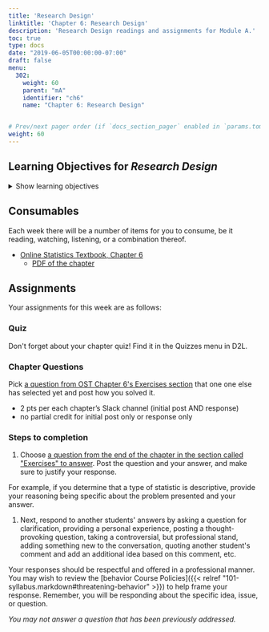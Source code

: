 ```yaml
---
title: 'Research Design' 
linktitle: 'Chapter 6: Research Design'
description: 'Research Design readings and assignments for Module A.'
toc: true
type: docs
date: "2019-06-05T00:00:00-07:00"
draft: false
menu:
  302:
    weight: 60
    parent: "mA"
    identifier: "ch6"
    name: "Chapter 6: Research Design"


# Prev/next pager order (if `docs_section_pager` enabled in `params.toml`)
weight: 60
---
```





## Learning Objectives for *Research Design*
<details><summary>Show learning objectives</summary>
<p>
These are the learning objectives for this portion of the class:

1. Describe reliability in terms of true scores and error
1. Compute reliability from the true score and error variance
1. Define the standard error of measurement and state why it is valuable
1. State the effect of test length on reliability
1. Distinguish between reliability and validity
1. Define three types of validity
1. Recognize sampling bias
1. Distinguish among self-selection bias, undercoverage bias, and survivorship bias
1. Distinguish between between-subject and within-subject designs
1. Define "multi-factor design" and "factorial design"
1. Identify the levels of a variable in an experimental design
1. Explain how experimentation allows causal inferences
1. Explain the role of unmeasured variables
1. Explain how causation can be inferred in non-experimental designs

</p>
</details>

## Consumables

Each week there will be a number of items for you to consume, be it reading, watching, listening, or a combination thereof.

- [Online Statistics Textbook, Chapter 6](http://onlinestatbook.com/2/research_design/contents.html)
    - [PDF of the chapter](http://onlinestatbook.com/2/research_design/research_design.pdf)

## Assignments

Your assignments for this week are as follows:

### Quiz

Don't forget about your chapter quiz! Find it in the Quizzes menu in D2L.

### Chapter Questions

Pick [a question from OST Chapter 6's Exercises section](http://onlinestatbook.com/2/research_design/exercises.html) that one one else has selected yet and post how you solved it.

- 2 pts per each chapter’s Slack channel (initial post AND response)
- no partial credit for initial post only or response only

### Steps to completion

1. Choose [a question from the end of the chapter in the section called "Exercises" to answer](http://onlinestatbook.com/2/graphing_distributions/ch2_exercises.html).  Post the question and your answer, and make sure to justify your response.

 For example, if you determine that a type of statistic is descriptive, provide your reasoning being specific about the problem presented and your answer.

1. Next, respond to another students' answers by asking a question for clarification, providing a personal experience, posting a thought-provoking question, taking a controversial, but professional stand, adding something new to the conversation, quoting another student's comment and add an additional idea based on this comment, etc.

 Your responses should be respectful and offered in a professional manner. You may wish to review the [behavior Course Policies]({{< relref "101-syllabus.markdown#threatening-behavior" >}}) to help frame your response. Remember, you will be responding about the specific idea, issue, or question.


*You may not answer a question that has been previously addressed.*
